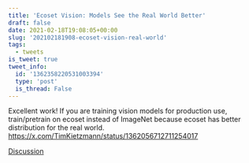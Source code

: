 ```yaml
---
title: 'Ecoset Vision: Models See the Real World Better'
draft: false
date: 2021-02-18T19:08:05+00:00
slug: '202102181908-ecoset-vision-real-world'
tags:
  - tweets
is_tweet: true
tweet_info:
  id: '1362358220531003394'
  type: 'post'
  is_thread: False
---
```




Excellent work! If you are training vision models for production use, train/pretrain on ecoset instead of ImageNet because ecoset has better distribution for the real world. <https://x.com/TimKietzmann/status/1362056712711254017>

[Discussion](https://x.com/sytelus/status/1362358220531003394)
